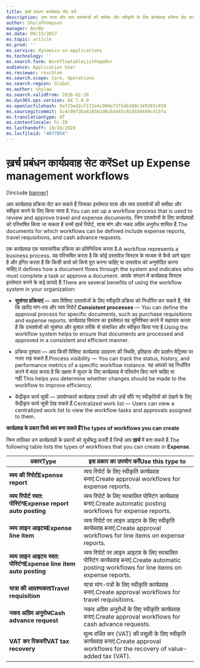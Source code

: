 ```yaml
---
title: ख़र्च प्रबंधन कार्यप्रवाह सेट करें
description: आप यात्रा और व्यय दस्तावेजों की समीक्षा और स्वीकृति के लिए कार्यप्रवाह प्रक्रिया सेट कर सकते हैं.
author: ShylaThompson
manager: AnnBe
ms.date: 09/13/2017
ms.topic: article
ms.prod: ''
ms.service: dynamics-ax-applications
ms.technology: ''
ms.search.form: WorkflowtableListPageRnr
audience: Application User
ms.reviewer: roschlom
ms.search.scope: Core, Operations
ms.search.region: Global
ms.author: shylaw
ms.search.validFrom: 2016-02-28
ms.dyn365.ops.version: AX 7.0.0
ms.openlocfilehash: 0af23ed2cf172e4c90de72f5db389c349303c039
ms.sourcegitcommit: 5c4c9bf3ba018562d6cb3443c01d550489c415fa
ms.translationtype: HT
ms.contentlocale: hi-IN
ms.lasthandoff: 10/16/2020
ms.locfileid: "4077854"
---
```

# <a name="set-up-expense-management-workflows"></a><span data-ttu-id="69105-103">ख़र्च प्रबंधन कार्यप्रवाह सेट करें</span><span class="sxs-lookup"><span data-stu-id="69105-103">Set up Expense management workflows</span></span>

[!include [banner](../includes/banner.md)]

<span data-ttu-id="69105-104">आप कार्यप्रवाह प्रक्रिया सेट कर सकते हैं जिसका इस्तेमाल यात्रा और व्यय दस्तावेजों की समीक्षा और स्वीकृत करने के लिए किया जाता है.</span><span class="sxs-lookup"><span data-stu-id="69105-104">You can set up a workflow process that is used to review and approve travel and expense documents.</span></span> <span data-ttu-id="69105-105">जिन दस्तावेजों के लिए कार्यप्रवाहों को परिभाषित किया जा सकता है उनमें ख़र्च रिपोर्ट, यात्रा मांग और नकद अग्रिम अनुरोध शामिल हैं.</span><span class="sxs-lookup"><span data-stu-id="69105-105">The documents for which workflows can be defined include expense reports, travel requisitions, and cash advance requests.</span></span>

<span data-ttu-id="69105-106">एक कार्यप्रवाह एक व्यावसायिक प्रक्रिया का प्रतिनिधित्व करता है.</span><span class="sxs-lookup"><span data-stu-id="69105-106">A workflow represents a business process.</span></span> <span data-ttu-id="69105-107">यह परिभाषित करता है कि कोई दस्तावेज़ सिस्टम के माध्यम से कैसे आगे बढ़ता है और इंगित करता है कि किसी कार्य को किसे पूरा करना चाहिए या दस्तावेज़ को अनुमोदित करना चाहिए.</span><span class="sxs-lookup"><span data-stu-id="69105-107">It defines how a document flows through the system and indicates who must complete a task or approve a document.</span></span> <span data-ttu-id="69105-108">आपके संगठन में कार्यप्रवाह सिस्टम इस्तेमाल करने के कई फ़ायदे हैं:</span><span class="sxs-lookup"><span data-stu-id="69105-108">There are several benefits of using the workflow system in your organization:</span></span>

-   <span data-ttu-id="69105-109">**सुसंगत प्रक्रियाएं** — आप विशिष्ट दस्तावेजों के लिए स्वीकृति प्रक्रिया को निर्धारित कर सकते हैं, जैसे कि खरीद मांग-पत्र और व्यय रिपोर्ट.</span><span class="sxs-lookup"><span data-stu-id="69105-109">**Consistent processes** — You can define the approval process for specific documents, such as purchase requisitions and expense reports.</span></span> <span data-ttu-id="69105-110">कार्यप्रवाह सिस्टम का इस्तेमाल यह सुनिश्चित करने में सहायता करता है कि दस्तावेजों को सुसंगत और कुशल तरीके से संसाधित और स्वीकृत किया गया है.</span><span class="sxs-lookup"><span data-stu-id="69105-110">Using the workflow system helps to ensure that documents are processed and approved in a consistent and efficient manner.</span></span>

-   <span data-ttu-id="69105-111">प्रक्रिया दृश्यता — आप किसी विशिष्ट कार्यप्रवाह उदाहरण की स्थिति, इतिहास और प्रदर्शन मेट्रिक्स पर नज़र रख सकते हैं.</span><span class="sxs-lookup"><span data-stu-id="69105-111">Process visibility — You can track the status, history, and performance metrics of a specific workflow instance.</span></span> <span data-ttu-id="69105-112">यह आपको यह निर्धारित करने में मदद करता है कि दक्षता में सुधार के लिए कार्यप्रवाह में परिवर्तन किए जाने चाहिए या नहीं.</span><span class="sxs-lookup"><span data-stu-id="69105-112">This helps you determine whether changes should be made to the workflow to improve efficiency.</span></span>

-   <span data-ttu-id="69105-113">केंद्रीकृत कार्य सूची — उपयोगकर्ता कार्यप्रवाह टास्कों और उन्हें सौंपे गए स्वीकृतियों को देखने के लिए केंद्रीकृत कार्य सूची देख सकते हैं.</span><span class="sxs-lookup"><span data-stu-id="69105-113">Centralized work list — Users can view a centralized work list to view the workflow tasks and approvals assigned to them.</span></span> 

<span data-ttu-id="69105-114">**कार्यप्रवाह के प्रकार जिसे आप बना सकते हैं**</span><span class="sxs-lookup"><span data-stu-id="69105-114">**The types of workflows you can create**</span></span>

<span data-ttu-id="69105-115">निम्न तालिका उन कार्यप्रवाहों के प्रकारों को सूचीबद्ध करती है जिन्हें आप **ख़र्च** में बना सकते हैं.</span><span class="sxs-lookup"><span data-stu-id="69105-115">The following table lists the types of workflows that you can create in **Expense**.</span></span>


|              <span data-ttu-id="69105-116"><strong>प्रकार</strong></span><span class="sxs-lookup"><span data-stu-id="69105-116"><strong>Type</strong></span></span>              |                   <span data-ttu-id="69105-117"><strong>इस प्रकार का उपयोग करें</strong></span><span class="sxs-lookup"><span data-stu-id="69105-117"><strong>Use this type to</strong></span></span>                   |
|-------------------------------------------------|-----------------------------------------------------------------------|
|         <span data-ttu-id="69105-118"><strong>व्यय की रिपोर्ट</strong></span><span class="sxs-lookup"><span data-stu-id="69105-118"><strong>Expense report</strong></span></span>         |            <span data-ttu-id="69105-119">व्यय रिपोर्ट के लिए स्वीकृति कार्यप्रवाह बनाएं.</span><span class="sxs-lookup"><span data-stu-id="69105-119">Create approval workflows for expense reports.</span></span>             |
|  <span data-ttu-id="69105-120"><strong>व्यय रिपोर्ट स्वत: पोस्टिंग</strong></span><span class="sxs-lookup"><span data-stu-id="69105-120"><strong>Expense report auto posting</strong></span></span>   |        <span data-ttu-id="69105-121">व्यय रिपोर्ट के लिए स्वचालित पोस्टिंग कार्यप्रवाह बनाएं.</span><span class="sxs-lookup"><span data-stu-id="69105-121">Create automatic posting workflows for expense reports.</span></span>        |
|       <span data-ttu-id="69105-122"><strong>व्यय लाइन आइटम</strong></span><span class="sxs-lookup"><span data-stu-id="69105-122"><strong>Expense line item</strong></span></span>        |     <span data-ttu-id="69105-123">व्यय रिपोर्ट पर लाइन आइटम के लिए स्वीकृति कार्यप्रवाह बनाएं.</span><span class="sxs-lookup"><span data-stu-id="69105-123">Create approval workflows for line items on expense reports.</span></span>      |
| <span data-ttu-id="69105-124"><strong>व्यय लाइन आइटम स्वत: पोस्टिंग</strong></span><span class="sxs-lookup"><span data-stu-id="69105-124"><strong>Expense line item auto posting</strong></span></span> | <span data-ttu-id="69105-125">व्यय रिपोर्ट पर लाइन आइटम के लिए स्वचालित पोस्टिंग कार्यप्रवाह बनाएं.</span><span class="sxs-lookup"><span data-stu-id="69105-125">Create automatic posting workflows for line items on expense reports.</span></span> |
|       <span data-ttu-id="69105-126"><strong>यात्रा की आवश्यकता</strong></span><span class="sxs-lookup"><span data-stu-id="69105-126"><strong>Travel requisition</strong></span></span>       |          <span data-ttu-id="69105-127">यात्रा मांग-पत्रों के लिए स्वीकृति कार्यप्रवाह बनाएं.</span><span class="sxs-lookup"><span data-stu-id="69105-127">Create approval workflows for travel requisitions.</span></span>           |
|      <span data-ttu-id="69105-128"><strong>नकद अग्रिम अनुरोध</strong></span><span class="sxs-lookup"><span data-stu-id="69105-128"><strong>Cash advance request</strong></span></span>      |         <span data-ttu-id="69105-129">नकद अग्रिम अनुरोधों के लिए स्वीकृति कार्यप्रवाह बनाएं.</span><span class="sxs-lookup"><span data-stu-id="69105-129">Create approval workflows for cash advance requests.</span></span>          |
|        <span data-ttu-id="69105-130"><strong>VAT कर रिकवरी</strong></span><span class="sxs-lookup"><span data-stu-id="69105-130"><strong>VAT tax recovery</strong></span></span>        | <span data-ttu-id="69105-131">मूल्य वर्धित कर (VAT) की वसूली के लिए स्वीकृति कार्यप्रवाह बनाएं.</span><span class="sxs-lookup"><span data-stu-id="69105-131">Create approval workflows for the recovery of value-added tax (VAT).</span></span>  |

